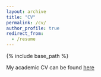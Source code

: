 ```yaml
---
layout: archive
title: "CV"
permalink: /cv/
author_profile: true
redirect_from:
  - /resume
---
```


{% include base_path %}

My academic CV can be found [here](/files/academic_cv_mbyra.pdf)
